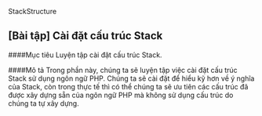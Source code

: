 StackStructure
## [Bài tập] Cài đặt cấu trúc Stack
####Mục tiêu
Luyện tập cài đặt cấu trúc Stack.

####Mô tả
Trong phần này, chúng ta sẽ luyện tập việc cài đặt cấu trúc Stack sử dụng ngôn ngữ PHP. Chúng ta sẽ cài đặt để hiểu kỹ hơn về ý nghĩa của Stack, còn trong thực tế thì có thể chúng ta sẽ ưu tiên các cấu trúc đã được xây dựng sẵn của ngôn ngữ PHP mà không sử dụng cấu trúc do chúng ta tự xây dựng.



